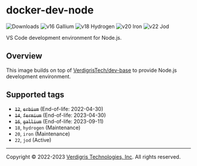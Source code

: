 # docker-dev-node

![Downloads][shield-docker-downloads]
![v16 Gallium][shield-dockersize-node-16]
![v18 Hydrogen][shield-dockersize-node-18]
![v20 Iron][shield-dockersize-node-20]
![v22 Jod][shield-dockersize-node-22]

VS Code development environment for Node.js.

## Overview

This image builds on top of [VerdigrisTech/dev-base][dev-base] to provide
Node.js development environment.

## Supported tags

- ~~`12`~~, ~~`erbium`~~ (End-of-life: 2022-04-30)
- ~~`14`~~, ~~`fermium`~~ (End-of-life: 2023-04-30)
- ~~`16`~~, ~~`gallium`~~ (End-of-life: 2023-09-11)
- `18`, `hydrogen` (Maintenance)
- `20`, `iron` (Maintenance)
- `22`, `jod` (Active)

---

Copyright © 2022-2023 [Verdigris Technologies, Inc][verdigris]. All rights reserved.

[shield-docker-downloads]: https://img.shields.io/docker/pulls/verdigristech/dev-node?style=flat-square
[shield-dockersize-node-16]: https://img.shields.io/docker/image-size/verdigristech/dev-node/gallium?color=red&label=16.x/gallium&style=flat-square
[shield-dockersize-node-18]: https://img.shields.io/docker/image-size/verdigristech/dev-node/hydrogen?color=lightgray&&label=18.x/hydrogen&style=flat-square
[shield-dockersize-node-20]: https://img.shields.io/docker/image-size/verdigristech/dev-node/iron?label=20.x/iron&style=flat-square
[shield-dockersize-node-22]: https://img.shields.io/docker/image-size/verdigristech/dev-node/jod?color=green&label=22.x/jod&style=flat-square
[dev-base]: https://hub.docker.com/repository/docker/verdigristech/dev-base
[verdigris]: https://verdigris.co/
